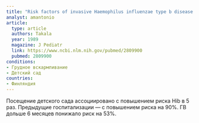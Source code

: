 ```yaml
---
title: "Risk factors of invasive Haemophilus influenzae type b disease among children in Finland"
analyst: amantonio
article:
  type: article
  authors: Takala
  year: 1989
  magazine: J Pediatr
  link: https://www.ncbi.nlm.nih.gov/pubmed/2809900
  pubmed: 2809900
conditions:
- Грудное вскармливание
- Детский сад
countries:
- Финляндия
---
```


Посещение детского сада ассоциировано с повышением риска Hib в 5 раз. Предыдущие госпитализации — с повышением риска на 90%. ГВ дольше 6 месяцев понижало риск на 53%.
